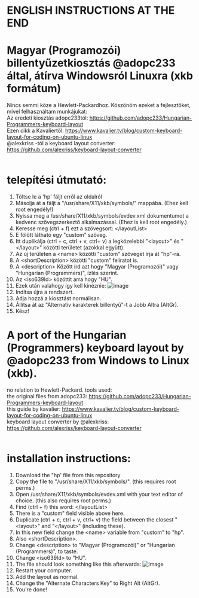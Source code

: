 # ENGLISH INSTRUCTIONS AT THE END
# Magyar (Programozói) billentyűzetkiosztás @adopc233 által, átírva Windowsról Linuxra (xkb formátum)
Nincs semmi köze a Hewlett-Packardhoz.
Köszönöm ezeket a fejlesztőket, mivel felhasználtam munkájukat: <br />
Az eredeti kiosztás adopc233tól: https://github.com/adopc233/Hungarian-Programmers-keyboard-layout <br />
Ezen cikk a Kavaliertől: https://www.kavalier.tv/blog/custom-keyboard-layout-for-coding-on-ubuntu-linux <br />
@alexkriss -tól a keyboard layout converter: https://github.com/alexriss/keyboard-layout-converter <br />
<br />
# telepítési útmutató:
1. Töltse le a 'hp' fáljt erről az oldalról <br />
2. Másolja át a fáljt a "/usr/share/X11/xkb/symbols/" mappába. (Ehez kell root engedély!) <br /> 
3. Nyissa meg a /usr/share/X11/xkb/symbols/evdev.xml dokumentumot a kedvenc szövegszerkeztő alkalmazással. (Ehez is kell root engedély.) <br />
4. Keresse meg (ctrl + f) ezt a szövegsort: \</layoutList\>
5. E fölött látható egy "custom" szöveg.
6. Itt duplikálja (ctrl + c, ctrl + v, ctrl+ v) a legközelebbi "\<layout\>" és "\</layout\>" közötti területet (azokkal együtt).
7. Az új területen a \<name\> közötti "custom" szöveget írja át "hp"-ra.
8. A \<shortDescription\> közötti "custom" feliratot is.
9. A \<description\> Között írd azt hogy "Magyar (Programozói)" vagy "Hungarian (Programmers)", ízlés szerint.
10. Az \<iso639Id\> közöttit arra hogy "HU".
11. Ezek után valahogy így kell kinéznie:
![image](https://github.com/user-attachments/assets/3b9ba5b6-b7b1-4b3f-a8c9-f2bd04583590)
12. Indítsa újra a rendszert.
13. Adja hozzá a kiosztást normálisan.
14. Állítsa át az "Alternatív karakterek billentyű"-t a Jobb Altra (AltGr).
15. Kész!

# A port of the Hungarian (Programmers) keyboard layout by @adopc233 from Windows to Linux (xkb).
no relation to Hewlett-Packard.
tools used: <br />
the original files from adopc233: https://github.com/adopc233/Hungarian-Programmers-keyboard-layout <br />
this guide by kavalier: https://www.kavalier.tv/blog/custom-keyboard-layout-for-coding-on-ubuntu-linux <br />
keyboard layout converter by @alexkriss: https://github.com/alexriss/keyboard-layout-converter <br />
<br />
# installation instructions:

1. Download the "hp' file from this repository <br />
2. Copy the file to "/usr/share/X11/xkb/symbols/". (this requires root perms.) <br /> 
3. Open /usr/share/X11/xkb/symbols/evdev.xml with your text editor of choice. (this also requires root perms.) <br />
4. Find (ctrl + f) this word: \</layoutList\>
5. There is a "custom" field visible above here.
6. Duplicate (ctrl + c, ctrl + v, ctrl+ v) the field between the closest "\<layout\>" and "\</layout\>" (including these).
7. In this new field change the \<name\> variable from "custom" to "hp".
8. Also \<shortDescription\>.
9. Change \<description\> to "Magyar (Programozói)" or "Hungarian (Programmers)", to taste.
10. Change \<iso639Id\> to "HU".
11. The file should look something like this afterwards:
![image](https://github.com/user-attachments/assets/3b9ba5b6-b7b1-4b3f-a8c9-f2bd04583590)
12. Restart your computer.
13. Add the layout as normal.
14. Change the "Alternate Characters Key" to Right Alt (AltGr).
15. You're done!
